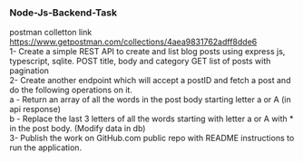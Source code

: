 ### Node-Js-Backend-Task
postman colletton link
https://www.getpostman.com/collections/4aea9831762adff8dde6<br>
1- Create a simple REST API to create and list blog posts using express js, typescript,
sqlite.
POST title, body and category
GET list of posts with pagination
<br>
2- Create another endpoint which will accept a postID and fetch a post and do the
following operations on it.
<br>
a - Return an array of all the words in the post body starting letter a or A (in api
response)
<br>
b - Replace the last 3 letters of all the words starting with letter a or A with * in the post
body. (Modify data in db)
<br>
3- Publish the work on GitHub.com public repo with README instructions to run the
application.
